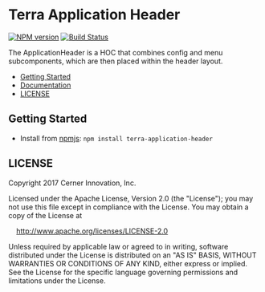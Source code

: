 # Terra Application Header


[![NPM version](http://img.shields.io/npm/v/terra-application-header.svg)](https://www.npmjs.org/package/terra-application-header)
[![Build Status](https://travis-ci.org/cerner/terra-framework.svg?branch=master)](https://travis-ci.org/cerner/terra-work)

The ApplicationHeader is a HOC that combines config and menu subcomponents, which are then placed within the header layout.

- [Getting Started](#getting-started)
- [Documentation](https://github.com/cerner/terra-core/tree/master/packages/terra-app-header/docs)
- [LICENSE](#license)

## Getting Started

- Install from [npmjs](https://www.npmjs.com): `npm install terra-application-header`

## LICENSE

Copyright 2017 Cerner Innovation, Inc.

Licensed under the Apache License, Version 2.0 (the "License"); you may not use this file except in compliance with the License. You may obtain a copy of the License at

&nbsp;&nbsp;&nbsp;&nbsp;http://www.apache.org/licenses/LICENSE-2.0

Unless required by applicable law or agreed to in writing, software distributed under the License is distributed on an "AS IS" BASIS, WITHOUT WARRANTIES OR CONDITIONS OF ANY KIND, either express or implied. See the License for the specific language governing permissions and limitations under the License.
